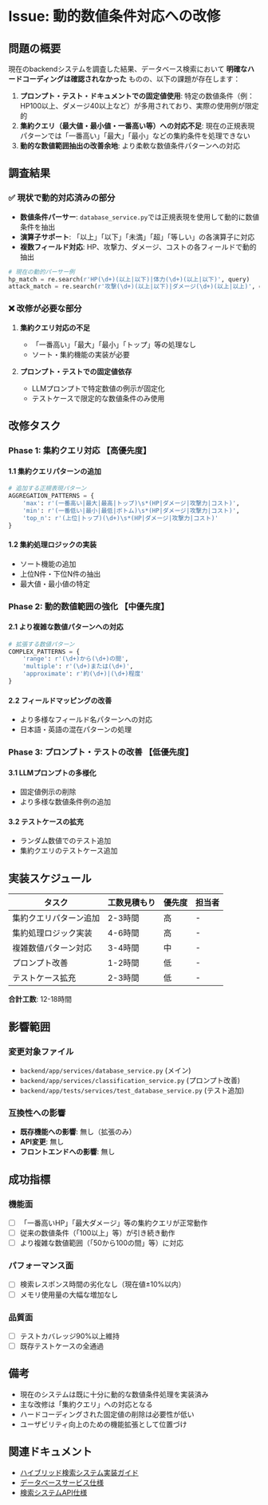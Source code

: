# Issue: 動的数値条件対応への改修

## 問題の概要

現在のbackendシステムを調査した結果、データベース検索において **明確なハードコーディングは確認されなかった** ものの、以下の課題が存在します：

1. **プロンプト・テスト・ドキュメントでの固定値使用**: 特定の数値条件（例：HP100以上、ダメージ40以上など）が多用されており、実際の使用例が限定的
2. **集約クエリ（最大値・最小値・一番高い等）への対応不足**: 現在の正規表現パターンでは「一番高い」「最大」「最小」などの集約条件を処理できない
3. **動的な数値範囲抽出の改善余地**: より柔軟な数値条件パターンへの対応

## 調査結果

### ✅ 現状で動的対応済みの部分

- **数値条件パーサー**: `database_service.py`では正規表現を使用して動的に数値条件を抽出
- **演算子サポート**: 「以上」「以下」「未満」「超」「等しい」の各演算子に対応
- **複数フィールド対応**: HP、攻撃力、ダメージ、コストの各フィールドで動的抽出

```python
# 現在の動的パーサー例
hp_match = re.search(r'HP(\d+)(以上|以下)|体力(\d+)(以上|以下)', query)
attack_match = re.search(r'攻撃(\d+)(以上|以下)|ダメージ(\d+)(以上|以上)', query)
```

### ❌ 改修が必要な部分

1. **集約クエリ対応の不足**
   - 「一番高い」「最大」「最小」「トップ」等の処理なし
   - ソート・集約機能の実装が必要

2. **プロンプト・テストでの固定値依存**
   - LLMプロンプトで特定数値の例示が固定化
   - テストケースで限定的な数値条件のみ使用

## 改修タスク

### Phase 1: 集約クエリ対応 【高優先度】

#### 1.1 集約クエリパターンの追加
```python
# 追加する正規表現パターン
AGGREGATION_PATTERNS = {
    'max': r'(一番高い|最大|最高|トップ)\s*(HP|ダメージ|攻撃力|コスト)',
    'min': r'(一番低い|最小|最低|ボトム)\s*(HP|ダメージ|攻撃力|コスト)',
    'top_n': r'(上位|トップ)(\d+)\s*(HP|ダメージ|攻撃力|コスト)'
}
```

#### 1.2 集約処理ロジックの実装
- ソート機能の追加
- 上位N件・下位N件の抽出
- 最大値・最小値の特定

### Phase 2: 動的数値範囲の強化 【中優先度】

#### 2.1 より複雑な数値パターンへの対応
```python
# 拡張する数値パターン
COMPLEX_PATTERNS = {
    'range': r'(\d+)から(\d+)の間',
    'multiple': r'(\d+)または(\d+)',
    'approximate': r'約(\d+)|(\d+)程度'
}
```

#### 2.2 フィールドマッピングの改善
- より多様なフィールド名パターンへの対応
- 日本語・英語の混在パターンの処理

### Phase 3: プロンプト・テストの改善 【低優先度】

#### 3.1 LLMプロンプトの多様化
- 固定値例示の削除
- より多様な数値条件例の追加

#### 3.2 テストケースの拡充
- ランダム数値でのテスト追加
- 集約クエリのテストケース追加

## 実装スケジュール

| タスク | 工数見積もり | 優先度 | 担当者 |
|--------|-------------|--------|--------|
| 集約クエリパターン追加 | 2-3時間 | 高 | - |
| 集約処理ロジック実装 | 4-6時間 | 高 | - |
| 複雑数値パターン対応 | 3-4時間 | 中 | - |
| プロンプト改善 | 1-2時間 | 低 | - |
| テストケース拡充 | 2-3時間 | 低 | - |

**合計工数**: 12-18時間

## 影響範囲

### 変更対象ファイル
- `backend/app/services/database_service.py` (メイン)
- `backend/app/services/classification_service.py` (プロンプト改善)
- `backend/app/tests/services/test_database_service.py` (テスト追加)

### 互換性への影響
- **既存機能への影響**: 無し（拡張のみ）
- **API変更**: 無し
- **フロントエンドへの影響**: 無し

## 成功指標

### 機能面
- [ ] 「一番高いHP」「最大ダメージ」等の集約クエリが正常動作
- [ ] 従来の数値条件（「100以上」等）が引き続き動作
- [ ] より複雑な数値範囲（「50から100の間」等）に対応

### パフォーマンス面
- [ ] 検索レスポンス時間の劣化なし（現在値±10%以内）
- [ ] メモリ使用量の大幅な増加なし

### 品質面
- [ ] テストカバレッジ90%以上維持
- [ ] 既存テストケースの全通過

## 備考

- 現在のシステムは既に十分に動的な数値条件処理を実装済み
- 主な改修は「集約クエリ」への対応となる
- ハードコーディングされた固定値の削除は必要性が低い
- ユーザビリティ向上のための機能拡張として位置づけ

## 関連ドキュメント

- [ハイブリッド検索システム実装ガイド](../guides/hybrid_search_guide.md)
- [データベースサービス仕様](../sphinx_docs/services/database_service.rst)
- [検索システムAPI仕様](../api/search_api.md)
